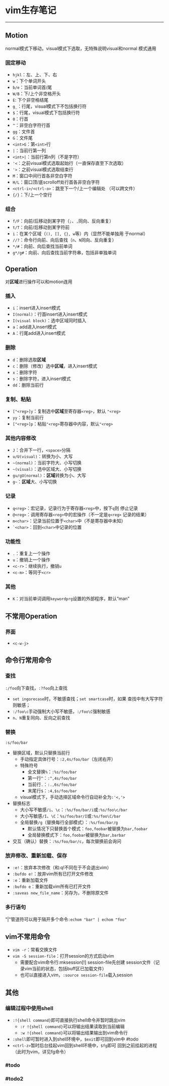 # vim生存笔记

-------

##	 Motion

normal模式下移动，visual模式下选取，无特殊说明visual和normal
模式通用 

###	固定移动

-	`hjkl`：左、上、下、右
-	`w`：下个单词开头
-	`b/e`：当前单词首/尾
-	`W/B`：下/上个非空格开头
-	`E`: 下个非空格结尾
-	`g_`：行尾，visual模式下不包括换行符
-	`$`：行尾，visual模式下包括换行符
-	`0`：行首
-	`^`：非空白字符行首
-	`gg`：文件首
-	`G`：文件尾
-	`<int>G`：第`<int>`行
-	`|`：当前行第一列
-	`<int>|`：当前行第n列（不是字符）
-	`'<`：之前visual模式选取起始行（一直保存直至下次选取）
-	`'>`：之前visual模式选取结束行
-	`M`：窗口中间行首各非空白字符
-	`H/L`：窗口顶/底scrolloff处行首各非空白字符
-	`<ctrl-i>/<ctrl-o>`：跳至下一个/上一个编辑处
	（可以跨文件）
-	`{/}`：下/上一个空行

###	组合

-	`f/F`：向前/后移动到某字符（`;`、`,`同向、反向重复）
-	`t/T`：向前/后移动到某字符前
-	`i`：在某个区域（`(), [], {}, w`等）内（显然不能单独用
	于normal）
-	`//?`：命令行向前、向后查找（`n`、`N`同向、反向重复）
-	`*/#`：向前、向后查找当前单词
-	`g*/g#`：向前、向后查找当前字符串，包括非单独单词

##	Operation

对**区域**进行操作可以和motion连用

###	插入

-	`i`：insert进入insert模式
-	`I(normal)`：行首insert进入insert模式
-	`I(visual block)`：选中区域同时插入
-	`a`：add进入insert模式
-	`A`：行尾add进入insert模式

###	删除

-	`d`：删除选取**区域**
-	`c`：删除（修改）选中**区域**，进入insert模式
-	`x`：删除字符
-	`s`：删除字符，进入insert模式
-	`dd`：删除当前行

###	复制、粘贴

-	`["<reg>]y`：复制选中**区域**至寄存器`<reg>`，默认
	`"<reg>`
-	`yy`：复制当前行
-	`["<reg>]p`：粘贴`"<reg>`寄存器中内容，默认`"<reg>`

###	其他内容修改

-	`J`：合并下一行，`<space>`分隔
-	`u/U(visual)`：转换为小、大写
-	`~(normal)`：当前字符大、小写切换
-	`~(visual)`：选中区域大、小写切换
-	`gu/gU(normal)`：**区域**转换为小、大写
-	`g~`：**区域**大、小写切换

###	记录

-	`q<reg>`：宏记录，记录行为于寄存器`<reg>`中，按下`q`则
	停止记录
-	`@<reg>`：调用寄存器`<reg>`中的宏操作（不一定是`q<reg>`
	记录的结果）
-	`m<char>`：记录当前位置于`<char>`中（不是寄存器中未知）
-	<code>\`\<char\></code>：回到`<char>`中记录的位置

###	功能性

-	`.`：重复上一个操作
-	`u`：撤销上一个操作
-	`<c-r>`：继续执行，撤销`u`
-	`<c-m>`：等同于`<cr>`

###	其他

-	`K`：对当前单词调用`keywordprg`设置的外部程序，默认“man”

##	不常用Operation

###	界面

-	`<c-w-j>`

##	命令行常用命令

###	查找

`:/foo`向下查找，`:?foo`向上查找

-	`set ingorecase`时，不敏感查找；`set smartcase`时，如果
	查找中有大写字符则敏感；
-	`:/foo\c`手动强制大小写不敏感，`:/foo\C`强制敏感
-	`n`、`N`重复同向、反向之前查找

###	替换

`:s/foo/bar`

-	替换区域，默认只替换当前行
	-	手动指定具体行号：`:2,4s/foo/bar`（左闭右开）
	-	特殊符号
		-	全文替换`%`：`:%s/foo/bar`
		-	第一行`^`：`:^,4s/foo/bar`
		-	当前行`.`：`:.,6s/foo/bar`
		-	末尾行`$`：`:4,$s/foo/bar`
	-	visual模式下，手动选择区域命令行自动补全为`:'<,'>`
-	替换标志
	-	大小写不敏感`/i`、`\c`：`:%s/foo/bar/i`或`:%s/foo\c/bar`
	-	大小写敏感`/I`、`\C`：`%s/foo/bar/I`或`:%s/foo\C/bar`
	-	全局替换`/g`（替换每行全部模式）：`:%s/foo/bar/g`
		-	默认情况下只替换首个模式：`foo,foobar`被替换为`bar,foobar`
		-	全局替换模式下：`foo,foobar`被替换为`bar,barbar`
-	交互（确认）替换：`:%s/foo/bar/c`，每次替换前会询问

###	放弃修改、重新加载、保存

-	`:e!`：放弃本次修改（和:q!不同在于不会退出vim）
-	`:bufdo e!`：放弃vim所有已打开文件修改
-	`:e`：重新加载文件
-	`:bufdo e`：重新加载vim所有已打开文件
-	`:saveas new_file_name`：另存为，不删除原文件

###	多行语句

"|"管道符可以用于隔开多个命令`:echom "bar" | echom "foo"`

##	vim不常用命令

-	`vim -r`：常看交换文件
-	`vim -S session-file`：打开session的方式启动vim 
	-	需要配合vim命令行:mksession[!] session-file先创建
		session文件（记录vim当前的状态，包括buff区已加载文件）
	-	也可以直接进入vim，`:source session-file`载入session

##	其他

###	编辑过程中使用shell

-	`:!{shell command}`即可直接执行shell命令并暂时跳出vim
	-	`:r !{shell command}`可以将输出结果读取到当前编辑
	-	`:w !{sheel command}`可以将输出结果输出到vim命令行
-	`:shell`即可暂时进入到shell环境中，`$exit`即可回到vim中
	#todo
-	`<ctrl-z>`暂时后台挂起vim回到shell环境中，`$fg`即可
	回到之前挂起的进程（此时为vim，详见fg命令）

###	#todo

###	#todo2


